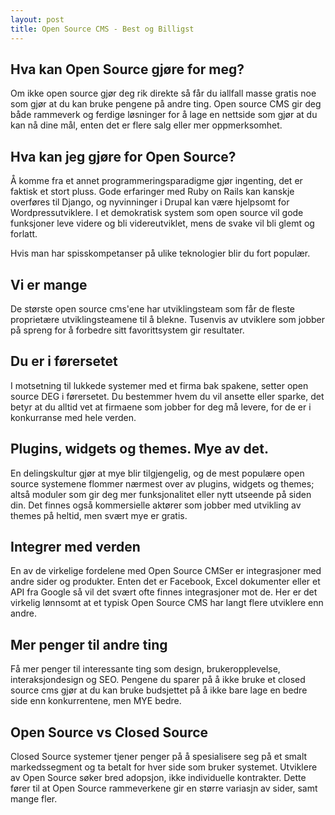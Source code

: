 ```yaml
---
layout: post
title: Open Source CMS - Best og Billigst
---
```


## Hva kan Open Source gjøre for meg?
Om ikke open source gjør deg rik direkte så får du iallfall masse gratis noe som gjør at du kan bruke pengene på andre ting. Open source CMS gir deg både rammeverk og ferdige løsninger for å lage en nettside som gjør at du kan nå dine mål, enten det er flere salg eller mer oppmerksomhet.

## Hva kan jeg gjøre for Open Source?
Å komme fra et annet programmeringsparadigme gjør ingenting, det er faktisk et stort pluss. Gode erfaringer med Ruby on Rails kan kanskje overføres til Django, og nyvinninger i Drupal kan være hjelpsomt for Wordpressutviklere. I et demokratisk system som open source vil gode funksjoner leve videre og bli videreutviklet, mens de svake vil bli glemt og forlatt.

Hvis man har spisskompetanser på ulike teknologier blir du fort populær. 

## Vi er mange
De største open source cms'ene har utviklingsteam som får de fleste proprietære utviklingsteamene til å blekne. Tusenvis av utviklere som jobber på spreng for å forbedre sitt favorittsystem gir resultater.

## Du er i førersetet
I motsetning til lukkede systemer med et firma bak spakene, setter open source DEG i førersetet. Du bestemmer hvem du vil ansette eller sparke, det betyr at du alltid vet at firmaene som jobber for deg må levere, for de er i konkurranse med hele verden.

## Plugins, widgets og themes. Mye av det.
En delingskultur gjør at mye blir tilgjengelig, og de mest populære open source systemene flommer nærmest over av plugins, widgets og themes; altså moduler som gir deg mer funksjonalitet eller nytt utseende på siden din. Det finnes også kommersielle aktører som jobber med utvikling av themes på heltid, men svært mye er gratis.

## Integrer med verden
En av de virkelige fordelene med Open Source CMSer er integrasjoner med andre sider og produkter. Enten det er Facebook, Excel dokumenter eller et API fra Google så vil det svært ofte finnes integrasjoner mot de. Her er det virkelig lønnsomt at et typisk Open Source CMS har langt flere utviklere enn andre.

## Mer penger til andre ting
Få mer penger til interessante ting som design, brukeropplevelse, interaksjondesign og SEO. Pengene du sparer på å ikke bruke et closed source cms gjør at du kan bruke budsjettet på å ikke bare lage en bedre side enn konkurrentene, men MYE bedre.

## Open Source vs Closed Source
Closed Source systemer tjener penger på å spesialisere seg på et smalt markedssegment og ta betalt for hver side som bruker systemet. Utviklere av Open Source søker bred adopsjon, ikke individuelle kontrakter. Dette fører til at Open Source rammeverkene gir en større variasjn av sider, samt mange fler.